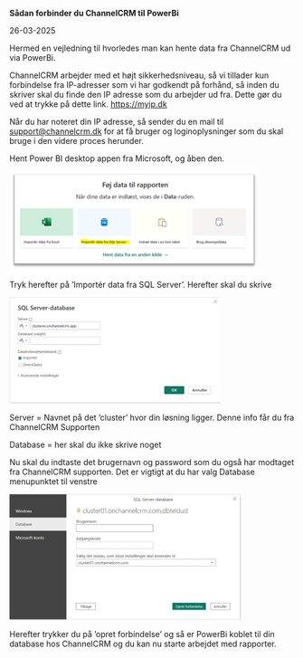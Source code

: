 **Sådan forbinder du ChannelCRM til PowerBi**

26-03-2025

Hermed en vejledning til hvorledes man kan hente data fra ChannelCRM ud via PowerBi.

ChannelCRM arbejder med et højt sikkerhedsniveau, så vi tillader kun forbindelse fra IP-adresser som vi har godkendt på forhånd, så inden du skriver skal du finde den IP adresse som du arbejder ud fra. Dette gør du ved at trykke på dette link. <https://myip.dk>

Når du har noteret din IP adresse, så sender du en mail til [support@channelcrm.dk](mailto:support@channelcrm.dk) for at få bruger og loginoplysninger som du skal bruge i den videre proces herunder.

Hent Power BI desktop appen fra Microsoft, og åben den.

![PowerBi01](/images/powerbi01.png)

Tryk herefter på ’Importér data fra SQL Server’. Herefter skal du skrive

![PowerBi02](/images/powerbi02.png)

Server = Navnet på det ’cluster’ hvor din løsning ligger. Denne info får du fra ChannelCRM Supporten

Database = her skal du ikke skrive noget

Nu skal du indtaste det brugernavn og password som du også har modtaget fra ChannelCRM supporten. Det er vigtigt at du har valg Database menupunktet til venstre

![PowerBi03](/images/powerbi03.png)

Herefter trykker du på ’opret forbindelse’ og så er PowerBi koblet til din database hos ChannelCRM og du kan nu starte arbejdet med rapporter.

